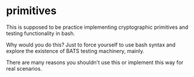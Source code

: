 # primitives

This is supposed to be practice implementing cryptographic primitives and testing functionality in bash.

Why would you do this? Just to force yourself to use bash syntax and explore the existence of BATS testing machinery, mainly.

There are many reasons you shouldn't use this or implement this way for real scenarios.
